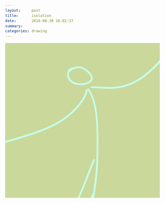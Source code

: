 ```yaml
---
layout:     post
title:      isolation
date:       2016-08-30 16:02:37
summary:    
categories: drawing
---
```

![isolation](/images/diary/isolation.png "...")
